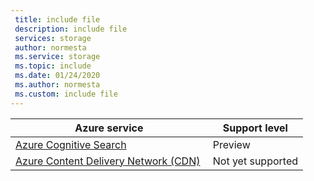 ```yaml
---
 title: include file
 description: include file
 services: storage
 author: normesta
 ms.service: storage
 ms.topic: include
 ms.date: 01/24/2020
 ms.author: normesta
 ms.custom: include file
---
```


|Azure service | Support level |
|---|---|
|[Azure Cognitive Search](https://azure.microsoft.com/services/search/) |Preview|
|[Azure Content Delivery Network (CDN)](https://azure.microsoft.com/services/cdn/) |Not yet supported|


